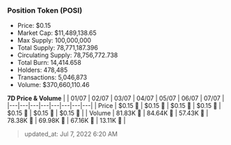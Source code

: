 
  ### Position Token (POSI)
  - Price: $0.15
  - Market Cap: $11,489,138.65
  - Max Supply: 100,000,000
  - Total Supply: 78,771,187.396
  - Circulating Supply: 78,756,772.738
  - Total Burn: 14,414.658
  - Holders: 478,485
  - Transactions: 5,046,873
  - Volume: $370,660,110.46

  **7D Price & Volume**
  | | 01&#x2F;07 | 02&#x2F;07 | 03&#x2F;07 | 04&#x2F;07 | 05&#x2F;07 | 06&#x2F;07 | 07&#x2F;07 |
  |---|---|---|---|---|---|---|---|
  | Price | $0.15 🔻 | $0.15 🔻 | $0.15 🔻 | $0.15 🔻 | $0.15 🔻 | $0.15 🚀 | $0.15 🔻 |
  | Volume | 81.83K 🔻 | 84.64K 🚀 | 57.43K 🔻 | 78.38K 🚀 | 69.98K 🔻 | 67.16K 🔻 | 13.11K 🔻 |

  > updated_at: Jul 7, 2022 6:20 AM
